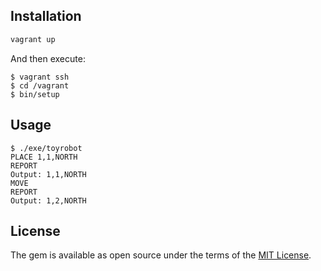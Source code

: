 ## Installation

```bash
vagrant up
```

And then execute:

    $ vagrant ssh
    $ cd /vagrant
    $ bin/setup

## Usage

    $ ./exe/toyrobot
    PLACE 1,1,NORTH
    REPORT
    Output: 1,1,NORTH
    MOVE
    REPORT
    Output: 1,2,NORTH

## License

The gem is available as open source under the terms of the [MIT License](http://opensource.org/licenses/MIT).

